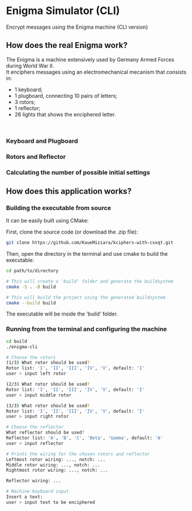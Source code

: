 # Enigma Simulator (CLI)
Encrypt messages using the Enigma machine (CLI version)


## How does the real Enigma work?
The Enigma is a machine extensively used by Germany Armed Forces during World War II.<br>
It enciphers messages using an electromechanical mecanism that consists in:<br>
- 1 keyboard;
- 1 plugboard, connecting 10 pairs of letters;
- 3 rotors;
- 1 reflector;
- 26 lights that shows the enciphered letter.
<br>

### Keyboard and Plugboard
<!-- TODO -->

### Rotors and Reflector
<!-- TODO -->


### Calculating the number of possible initial settings
<!-- TODO -->
<!-- 5.4.3 ways to choose rotors -->
<!-- 5 ways to choose the reflector -->
<!-- 26^4 ways to choose the letters initial positions -->
<!-- 26!/(6!.10!.2^10) ways to choose the plugboard settings -->


## How does this application works?
<!-- TODO -->


### Building the executable from source
It can be easily built using CMake:<br>

First, clone the source code (or download the .zip file):<br>
```bash
git clone https://github.com/KaueMiziara/kciphers-with-cxxqt.git
```
Then, open the directory in the terminal and use cmake to build the executable:<br>
```bash
cd path/to/directory

# This will create a 'build' folder and generate the buildsystem
cmake -S . -B build

# This will build the project using the generated buildsystem
cmake --build build
```
The executable will be inside the 'build' folder.<br>

### Running from the terminal and configuring the machine
<!-- TODO -->
```bash
cd build
./enigma-cli

# Choose the rotors
(1/3) What rotor should be used?
Rotor list: 'I', 'II', 'III', 'IV', 'V', default: 'I'
user > input left rotor

(2/3) What rotor should be used?
Rotor list: 'I', 'II', 'III', 'IV', 'V', default: 'I'
user > input middle rotor

(3/3) What rotor should be used?
Rotor list: 'I', 'II', 'III', 'IV', 'V', default: 'I'
user > input right rotor

# Choose the reflector
What reflector should be used?
Reflector list: 'A', 'B', 'C', 'Beta', 'Gamma', default: 'A'
user > input reflector

# Prints the wiring for the chosen rotors and reflector
Leftmost rotor wiring: ..., notch: ...
Middle rotor wiring: ..., notch: ...
Rightmost rotor wiring: ..., notch: ...

Reflector wiring: ...

# Machine keyboard input
Insert a text:
user > input text to be enciphered
```
